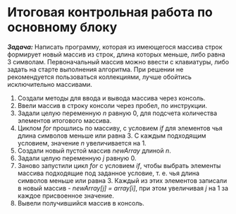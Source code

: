 # Итоговая контрольная работа по основному блоку
***Задача:*** Написать программу, которая из имеющегося массива строк формирует новый массив из строк, длина которых меньше, либо равна 3 символам. Первоначальный массив можно ввести с клавиатуры, либо задать на старте выполнения алгоритма. При решении не рекомендуется пользоваться коллекциями, лучше обойтись исключительно массивами.

1. Создали методы для ввода и вывода массива через консоль.
2. Ввели массив в строку консоли через пробел, по инструкции.
3. Задали целую переменную *n* равную 0, для подсчета количества элементов итогового массива.
4. Циклом *for* прошлись по массиву, с условием *if* для элементов чья длина символов меньше или равна 3. С каждым подходящим условием, значение *n* увеличивается на 1.
5. Создали новый пустой массив *newArray* длиной *n*.
6. Задали целую переменную *j* равную 0.
7. Заново запустили цикл *for* с условием *if*, чтобы выбрать элементы массива подходящие под заданное условие, т. е. чья длина символов меньше или равна 3. Каждый из этих элементов записали в новый массив - *newArray[j] = array[i]*, при этом увеличивая *j* на 1 за каждое присвоенное значение.
8. Вывели получившийся массив в консоль.